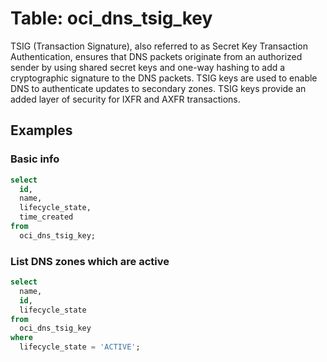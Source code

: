 # Table: oci_dns_tsig_key

TSIG (Transaction Signature), also referred to as Secret Key Transaction Authentication, ensures that DNS packets originate from an authorized sender by using shared secret keys and one-way hashing to add a cryptographic signature to the DNS packets. TSIG keys are used to enable DNS to authenticate updates to secondary zones. TSIG keys provide an added layer of security for IXFR and AXFR transactions.

## Examples

### Basic info

```sql
select
  id,
  name,
  lifecycle_state,
  time_created
from
  oci_dns_tsig_key;
```

### List DNS zones which are active

```sql
select
  name,
  id,
  lifecycle_state
from
  oci_dns_tsig_key
where
  lifecycle_state = 'ACTIVE';
```
